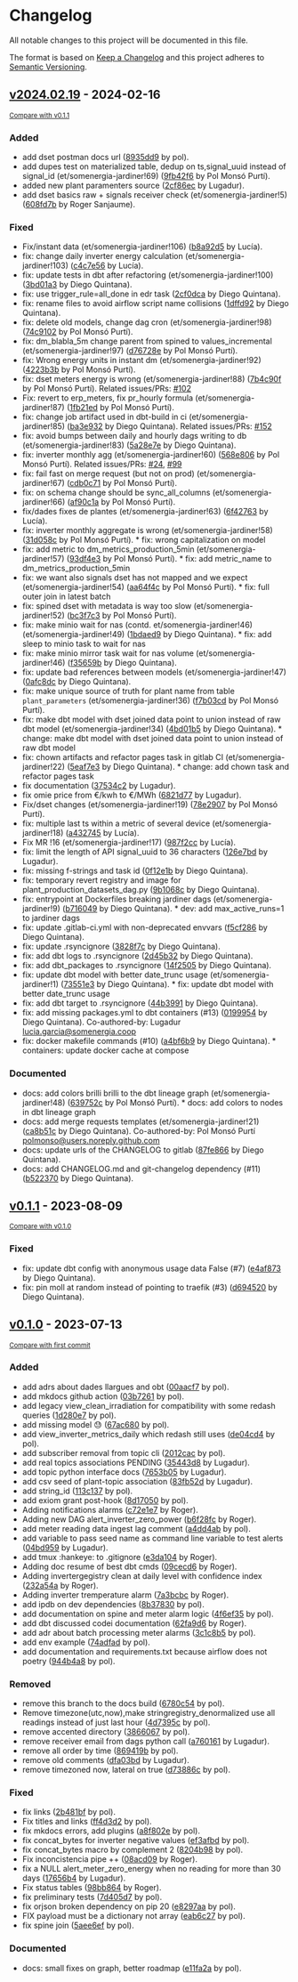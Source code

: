 # Changelog

All notable changes to this project will be documented in this file.

The format is based on [Keep a Changelog](http://keepachangelog.com/en/1.0.0/)
and this project adheres to [Semantic Versioning](http://semver.org/spec/v2.0.0.html).

<!-- insertion marker -->
## [v2024.02.19](https://gitlab.somenergia.coop/et/somenergia-jardiner/tags/v2024.02.19) - 2024-02-16

<small>[Compare with v0.1.1](https://gitlab.somenergia.coop/et/somenergia-jardiner/compare/v0.1.1...v2024.02.19)</small>

### Added

- add dset postman docs url ([8935dd9](https://gitlab.somenergia.coop/et/somenergia-jardiner/commit/8935dd9272fa5493b56dd0c7291c0e289e90ae61) by pol).
- add dupes test on materialized table, dedup on ts,signal_uuid instead of signal_id (et/somenergia-jardiner!69) ([9fb42f6](https://gitlab.somenergia.coop/et/somenergia-jardiner/commit/9fb42f69decd0d7e3f5718ed84d4212be851a177) by Pol Monsó Purtí).
- added new plant paramenters source ([2cf86ec](https://gitlab.somenergia.coop/et/somenergia-jardiner/commit/2cf86ec9e55f4afd481fcc397d998278fa53fc7a) by Lugadur).
- add dset basics raw + signals receiver check (et/somenergia-jardiner!5) ([608fd7b](https://gitlab.somenergia.coop/et/somenergia-jardiner/commit/608fd7be18581010a3feaf6fb8ab9a20e0f8cb4a) by Roger Sanjaume).

### Fixed

- Fix/instant data (et/somenergia-jardiner!106) ([b8a92d5](https://gitlab.somenergia.coop/et/somenergia-jardiner/commit/b8a92d569a3511e53716cab3ea23822340ae36f1) by Lucía).
- fix: change daily inverter energy calculation (et/somenergia-jardiner!103) ([c4c7e56](https://gitlab.somenergia.coop/et/somenergia-jardiner/commit/c4c7e56f58d2f9843d5712ec5caed32e31590ef1) by Lucía).
- fix: update tests in dbt after refactoring (et/somenergia-jardiner!100) ([3bd01a3](https://gitlab.somenergia.coop/et/somenergia-jardiner/commit/3bd01a33d36f32c70fea49fe4b2da8bdb155ccb0) by Diego Quintana).
- fix: use trigger_rule=all_done in edr task ([2cf0dca](https://gitlab.somenergia.coop/et/somenergia-jardiner/commit/2cf0dca0565cd2799c76ea047c924aff6395f022) by Diego Quintana).
- fix: rename files to avoid airflow script name collisions ([1dffd92](https://gitlab.somenergia.coop/et/somenergia-jardiner/commit/1dffd927cf2050abeffcae11283e33f73f9950d4) by Diego Quintana).
- fix: delete old models, change dag cron (et/somenergia-jardiner!98) ([74c9102](https://gitlab.somenergia.coop/et/somenergia-jardiner/commit/74c9102fb2d422b3cb88d0814785f9369ce3ea55) by Pol Monsó Purtí).
- fix: dm_blabla_5m change parent from spined to values_incremental (et/somenergia-jardiner!97) ([d76728e](https://gitlab.somenergia.coop/et/somenergia-jardiner/commit/d76728ededc774656a35b7f6499d87e00d950192) by Pol Monsó Purtí).
- fix: Wrong energy units in instant dm (et/somenergia-jardiner!92) ([4223b3b](https://gitlab.somenergia.coop/et/somenergia-jardiner/commit/4223b3bd6e679a5e6be3c600cc2f7c0ffec4368d) by Pol Monsó Purtí).
- fix: dset meters energy is wrong (et/somenergia-jardiner!88) ([7b4c90f](https://gitlab.somenergia.coop/et/somenergia-jardiner/commit/7b4c90f83b8afc2c5ce6a2bf6d6bf0e3dff7d033) by Pol Monsó Purtí). Related issues/PRs: [#102](https://gitlab.somenergia.coop/et/somenergia-jardiner/issues/102)
- Fix: revert to erp_meters, fix pr_hourly formula (et/somenergia-jardiner!87) ([1fb21ed](https://gitlab.somenergia.coop/et/somenergia-jardiner/commit/1fb21edc8a800b9bb27c035c95ec7dd3b875e3b7) by Pol Monsó Purtí).
- fix: change job artifact used in dbt-build in ci (et/somenergia-jardiner!85) ([ba3e932](https://gitlab.somenergia.coop/et/somenergia-jardiner/commit/ba3e932b5778b84dfd793217ebb2a391ee54cd35) by Diego Quintana). Related issues/PRs: [#152](https://gitlab.somenergia.coop/et/somenergia-jardiner/issues/152)
- fix: avoid bumps between daily and hourly dags writing to db (et/somenergia-jardiner!83) ([5a28e7e](https://gitlab.somenergia.coop/et/somenergia-jardiner/commit/5a28e7efde4d24efa82460ebeff40091ac8250ea) by Diego Quintana).
- fix: inverter monthly agg (et/somenergia-jardiner!60) ([568e806](https://gitlab.somenergia.coop/et/somenergia-jardiner/commit/568e80649801ad682bb3521eb9d3b646892c8d79) by Pol Monsó Purtí). Related issues/PRs: [#24](https://gitlab.somenergia.coop/et/somenergia-jardiner/issues/24), [#99](https://gitlab.somenergia.coop/et/somenergia-jardiner/issues/99)
- fix: fail fast on merge request (but not on prod) (et/somenergia-jardiner!67) ([cdb0c71](https://gitlab.somenergia.coop/et/somenergia-jardiner/commit/cdb0c71c77e30bbfedf9e1fb12d6410d7acee7fe) by Pol Monsó Purtí).
- fix: on schema change should be sync_all_columns (et/somenergia-jardiner!66) ([af90c1a](https://gitlab.somenergia.coop/et/somenergia-jardiner/commit/af90c1ae9c029ac9a94f796eabcbf9defcccbe7e) by Pol Monsó Purtí).
- fix/dades fixes de plantes (et/somenergia-jardiner!63) ([6f42763](https://gitlab.somenergia.coop/et/somenergia-jardiner/commit/6f42763ab415fed7bebaea49f162b44c9798b7e4) by Lucía).
- fix: inverter monthly aggregate is wrong (et/somenergia-jardiner!58) ([31d058c](https://gitlab.somenergia.coop/et/somenergia-jardiner/commit/31d058c63975262edac786423f249271229c7b93) by Pol Monsó Purtí). * fix: wrong capitalization on model
- fix: add metric to dm_metrics_production_5min (et/somenergia-jardiner!57) ([93df4e3](https://gitlab.somenergia.coop/et/somenergia-jardiner/commit/93df4e36a1bc81d78f9e27772aae0882e92c7dd0) by Pol Monsó Purtí). * fix: add metric_name to dm_metrics_production_5min
- fix: we want also signals dset has not mapped and we expect (et/somenergia-jardiner!54) ([aa64f4c](https://gitlab.somenergia.coop/et/somenergia-jardiner/commit/aa64f4c2f3dc7ba491d55dc98a2b0c9ee0a8e67a) by Pol Monsó Purtí). * fix: full outer join in latest batch
- fix: spined dset with metadata is way too slow (et/somenergia-jardiner!52) ([bc3f7c3](https://gitlab.somenergia.coop/et/somenergia-jardiner/commit/bc3f7c32e336e2c1ab3708e754be1a8d3d4a3c01) by Pol Monsó Purtí).
- fix: make minio wait for nas (contd. et/somenergia-jardiner!46)(et/somenergia-jardiner!49) ([1bdaed9](https://gitlab.somenergia.coop/et/somenergia-jardiner/commit/1bdaed9204f139fb44059ced1dc584a4e537f356) by Diego Quintana). * fix: add sleep to minio task to wait for nas
- fix: make minio mirror task wait for nas volume (et/somenergia-jardiner!46) ([f35659b](https://gitlab.somenergia.coop/et/somenergia-jardiner/commit/f35659ba8e3e8908707fee7de467ce6e255bb52d) by Diego Quintana).
- fix: update bad references between models (et/somenergia-jardiner!47) ([0afc8dc](https://gitlab.somenergia.coop/et/somenergia-jardiner/commit/0afc8dc950a4235345d6c291240fb85ce5cfc1ad) by Diego Quintana).
- fix: make unique source of truth for plant name from table `plant_parameters` (et/somenergia-jardiner!36) ([f7b03cd](https://gitlab.somenergia.coop/et/somenergia-jardiner/commit/f7b03cda479ee640b09d9a2ee98be07d864bbc11) by Pol Monsó Purtí).
- fix: make dbt model with dset joined data point to union instead of raw dbt model (et/somenergia-jardiner!34) ([4bd01b5](https://gitlab.somenergia.coop/et/somenergia-jardiner/commit/4bd01b5f2a6447ee91f3eb706954b0e36da3f776) by Diego Quintana). * change: make dbt model with dset joined data point to union instead of raw dbt model
- fix: chown artifacts and refactor pages task in gitlab CI (et/somenergia-jardiner!22) ([5eaf7e3](https://gitlab.somenergia.coop/et/somenergia-jardiner/commit/5eaf7e3bfa774507f37d1e1ac2a850fc6d746e17) by Diego Quintana). * change: add chown task and refactor pages task
- fix documentation ([37534c2](https://gitlab.somenergia.coop/et/somenergia-jardiner/commit/37534c2a664f1d5fc8a9e164a811be00136a60d7) by Lugadur).
- fix omie price from €/kwh to €/MWh ([6821d77](https://gitlab.somenergia.coop/et/somenergia-jardiner/commit/6821d777c27a440a115ef8c98a76c68aa485e20e) by Lugadur).
- Fix/dset changes (et/somenergia-jardiner!19) ([78e2907](https://gitlab.somenergia.coop/et/somenergia-jardiner/commit/78e2907b046f94c54a4051520169fcf3c7301d13) by Pol Monsó Purtí).
- fix: multiple last ts within a metric of several device (et/somenergia-jardiner!18) ([a432745](https://gitlab.somenergia.coop/et/somenergia-jardiner/commit/a432745c3a68c2dba860ed27a7eba44e17819c23) by Lucía).
- Fix MR !16 (et/somenergia-jardiner!17) ([987f2cc](https://gitlab.somenergia.coop/et/somenergia-jardiner/commit/987f2cc35346f83cd4f552a79e50eca615073db9) by Lucía).
- fix: limit the length of API signal_uuid to 36 characters ([126e7bd](https://gitlab.somenergia.coop/et/somenergia-jardiner/commit/126e7bd1574ef0453c6164855a33405b00c82170) by Lugadur).
- fix: missing f-strings and task id ([0f12e1b](https://gitlab.somenergia.coop/et/somenergia-jardiner/commit/0f12e1b41d19cbff1eea8abc8d3272998d78497c) by Diego Quintana).
- fix: temporary revert registry and image for plant_production_datasets_dag.py ([9b1068c](https://gitlab.somenergia.coop/et/somenergia-jardiner/commit/9b1068c93f9efb52abde52dc0828e0d60cb9d5a1) by Diego Quintana).
- fix: entrypoint at Dockerfiles breaking jardiner dags (et/somenergia-jardiner!9) ([b716049](https://gitlab.somenergia.coop/et/somenergia-jardiner/commit/b716049a079e108222bf4e1f3b978b6646a9d535) by Diego Quintana). * dev: add max_active_runs=1 to jardiner dags
- fix: update .gitlab-ci.yml with non-deprecated envvars ([f5cf286](https://gitlab.somenergia.coop/et/somenergia-jardiner/commit/f5cf2869ca86d034b7a9c4ac6166e0424e707aac) by Diego Quintana).
- fix: update .rsyncignore ([3828f7c](https://gitlab.somenergia.coop/et/somenergia-jardiner/commit/3828f7caa373e0ddac3a6a7b8e8338739aff7f33) by Diego Quintana).
- fix: add dbt logs to .rsyncignore ([2d45b32](https://gitlab.somenergia.coop/et/somenergia-jardiner/commit/2d45b321ce58778d642ccdc2cae982cf03856c03) by Diego Quintana).
- fix: add dbt_packages to .rsyncignore ([14f2505](https://gitlab.somenergia.coop/et/somenergia-jardiner/commit/14f25055f830301e61604ba8bce13e5488da8dba) by Diego Quintana).
- fix: update dbt model with better date_trunc usage (et/somenergia-jardiner!1) ([73551e3](https://gitlab.somenergia.coop/et/somenergia-jardiner/commit/73551e34865b99ae75108f6bbffeafd27e60a8ab) by Diego Quintana). * fix: update dbt model with better date_trunc usage
- fix: add dbt target to .rsyncignore ([44b3991](https://gitlab.somenergia.coop/et/somenergia-jardiner/commit/44b3991ebd797796a44f238cb62929bbcddca095) by Diego Quintana).
- fix: add missing packages.yml to dbt containers (#13) ([0199954](https://gitlab.somenergia.coop/et/somenergia-jardiner/commit/01999541bbc1e2f3762887eb7bf6e3560ed1c221) by Diego Quintana). Co-authored-by: Lugadur <lucia.garcia@somenergia.coop>
- fix: docker makefile commands (#10) ([a4bf6b9](https://gitlab.somenergia.coop/et/somenergia-jardiner/commit/a4bf6b9fb188332efe114fddf39c0985ba968e1a) by Diego Quintana). * containers: update docker cache at compose

### Documented

- docs: add colors brilli brilli to the dbt lineage graph (et/somenergia-jardiner!48) ([639752c](https://gitlab.somenergia.coop/et/somenergia-jardiner/commit/639752c21e15bcf2763f77599aa179b8b78df544) by Pol Monsó Purtí). * docs: add colors to nodes in dbt lineage graph
- docs: add merge requests templates (et/somenergia-jardiner!21) ([ca8b51c](https://gitlab.somenergia.coop/et/somenergia-jardiner/commit/ca8b51c06c91ba1760a58d406750e5fa1a41e75f) by Diego Quintana). Co-authored-by: Pol Monsó Purtí <polmonso@users.noreply.github.com>
- docs: update urls of the CHANGELOG to gitlab ([87fe866](https://gitlab.somenergia.coop/et/somenergia-jardiner/commit/87fe866ef85a6154158acde4fc58f106ee050b67) by Diego Quintana).
- docs: add CHANGELOG.md and git-changelog dependency (#11) ([b522370](https://gitlab.somenergia.coop/et/somenergia-jardiner/commit/b52237031e7124e72dd37ef6cb833e4f8431d41f) by Diego Quintana).

## [v0.1.1](https://gitlab.somenergia.coop/et/somenergia-jardiner/tags/v0.1.1) - 2023-08-09

<small>[Compare with v0.1.0](https://gitlab.somenergia.coop/et/somenergia-jardiner/compare/v0.1.0...v0.1.1)</small>

### Fixed

- fix: update dbt config with anonymous usage data False (#7) ([e4af873](https://gitlab.somenergia.coop/et/somenergia-jardiner/commit/e4af8735539648d15b8a21761a571e90371a557e) by Diego Quintana).
- fix: pin moll at random instead of pointing to traefik (#3) ([d694520](https://gitlab.somenergia.coop/et/somenergia-jardiner/commit/d69452021b5fb5d56f8c5345e88e9503c2640e65) by Diego Quintana).

## [v0.1.0](https://gitlab.somenergia.coop/et/somenergia-jardiner/tags/v0.1.0) - 2023-07-13

<small>[Compare with first commit](https://gitlab.somenergia.coop/et/somenergia-jardiner/compare/6fbcd051937eafabad087bfbbd66587b059e9e49...v0.1.0)</small>

### Added

- add adrs about dades llargues and obt ([00aacf7](https://gitlab.somenergia.coop/et/somenergia-jardiner/commit/00aacf7c1db7aff121602d3fc1f6bb9058b0e829) by pol).
- add mkdocs github action ([03b7261](https://gitlab.somenergia.coop/et/somenergia-jardiner/commit/03b72614d1cf249bbcf548caffc2d7e1a0e058d1) by pol).
- add legacy view_clean_irradiation for compatibility with some redash queries ([1d280e7](https://gitlab.somenergia.coop/et/somenergia-jardiner/commit/1d280e7aa603f1c5a6ec9857a803ff84ca01175a) by pol).
- add missing model :sweat: ([67ac680](https://gitlab.somenergia.coop/et/somenergia-jardiner/commit/67ac6800d22c77939835213286858a50d9361e99) by pol).
- add view_inverter_metrics_daily which redash still uses ([de04cd4](https://gitlab.somenergia.coop/et/somenergia-jardiner/commit/de04cd48020b7a74507be3caa8273dcbdcd4f8c1) by pol).
- add subscriber removal from topic cli ([2012cac](https://gitlab.somenergia.coop/et/somenergia-jardiner/commit/2012cac4c1cfe87994c7c14054a2174cd08ce703) by pol).
- add real topics associations PENDING ([35443d8](https://gitlab.somenergia.coop/et/somenergia-jardiner/commit/35443d881b6d039d3ac6d808b70e2c7addc43aa0) by Lugadur).
- add topic python interface docs ([7653b05](https://gitlab.somenergia.coop/et/somenergia-jardiner/commit/7653b05dab7fc7458b4ebb24511307eaa4e663bc) by Lugadur).
- add csv seed of plant-topic association ([83fb52d](https://gitlab.somenergia.coop/et/somenergia-jardiner/commit/83fb52d75f39befc037458b78b49c486317f65a4) by Lugadur).
- add string_id ([113c137](https://gitlab.somenergia.coop/et/somenergia-jardiner/commit/113c1372463b19310ea3b4e168fa8ee72ab806ff) by pol).
- add exiom grant post-hook ([8d17050](https://gitlab.somenergia.coop/et/somenergia-jardiner/commit/8d17050df9d282fe8d0434cfdd249d42e04efdd7) by pol).
- Adding notifications alarms ([c72e1e7](https://gitlab.somenergia.coop/et/somenergia-jardiner/commit/c72e1e7d0ba81a9bf7fb519799c82b45302acc43) by Roger).
- Adding new DAG alert_inverter_zero_power ([b6f28fc](https://gitlab.somenergia.coop/et/somenergia-jardiner/commit/b6f28fc00c75164d5fb7d13e1efac2b2d7c37ac2) by Roger).
- add meter reading data ingest lag comment ([a4dd4ab](https://gitlab.somenergia.coop/et/somenergia-jardiner/commit/a4dd4ab562602c903fa9b5fbcfce31d08e6bb05c) by pol).
- add variable to pass seed name as command line variable to test alerts ([04bd959](https://gitlab.somenergia.coop/et/somenergia-jardiner/commit/04bd959a1af58bcd17457a5360654fceac5b4104) by Lugadur).
- add tmux :hankeye: to .gitignore ([e3da104](https://gitlab.somenergia.coop/et/somenergia-jardiner/commit/e3da1048c54164828349b986461166f6cc87db8b) by Roger).
- Adding doc resume of best dbt cmds ([09cecd6](https://gitlab.somenergia.coop/et/somenergia-jardiner/commit/09cecd665cb6ab144a50bc0a46602e37443d93f9) by Roger).
- Adding invertergegistry clean at daily level with confidence index ([232a54a](https://gitlab.somenergia.coop/et/somenergia-jardiner/commit/232a54ad9740fed917ae756983c1432cc107189c) by Roger).
- Adding inverter tremperature alarm ([7a3bcbc](https://gitlab.somenergia.coop/et/somenergia-jardiner/commit/7a3bcbc9bd5c4aa6ea960ae72078eb4309863766) by Roger).
- add ipdb on dev dependencies ([8b37830](https://gitlab.somenergia.coop/et/somenergia-jardiner/commit/8b378308f52779175d85e5514ef81a8a4bc18935) by pol).
- add documentation on spine and meter alarm logic ([4f6ef35](https://gitlab.somenergia.coop/et/somenergia-jardiner/commit/4f6ef35fd7e743c4c75ea9d564210c2328ce6717) by pol).
- add dbt discussed codei documentation ([62fa9d6](https://gitlab.somenergia.coop/et/somenergia-jardiner/commit/62fa9d60c955f702657d21127bef6e1a2390848e) by Roger).
- add adr about batch processing meter alarms ([3c1c8b5](https://gitlab.somenergia.coop/et/somenergia-jardiner/commit/3c1c8b51220fc1e711960ed04bbf9c4e7236700b) by pol).
- add env example ([74adfad](https://gitlab.somenergia.coop/et/somenergia-jardiner/commit/74adfade1de387f9f8700b67156c663447404915) by pol).
- add documentation and requirements.txt because airflow does not poetry ([944b4a8](https://gitlab.somenergia.coop/et/somenergia-jardiner/commit/944b4a831c2ce80e59ffe3c89b7ce3f188198474) by pol).

### Removed

- remove this branch to the docs build ([6780c54](https://gitlab.somenergia.coop/et/somenergia-jardiner/commit/6780c54f63db272541c239f633580a73d58a07f2) by pol).
- Remove timezone(utc,now),make stringregistry_denormalized use all readings instead of just last hour ([4d7395c](https://gitlab.somenergia.coop/et/somenergia-jardiner/commit/4d7395c02b2131e452a4d8ed48e497d98bf0810b) by pol).
- remove accented directory ([3866067](https://gitlab.somenergia.coop/et/somenergia-jardiner/commit/38660674bbd7498e7306e7497d509d7a4539c21e) by pol).
- remove receiver email from dags python call ([a760161](https://gitlab.somenergia.coop/et/somenergia-jardiner/commit/a760161efd64f9fc9418c8e8601f0fb7626d7680) by Lugadur).
- remove all order by time ([869419b](https://gitlab.somenergia.coop/et/somenergia-jardiner/commit/869419bb3a9a4c9c8891b0b5869c48f6d17b60f4) by pol).
- remove old comments ([dfa03bd](https://gitlab.somenergia.coop/et/somenergia-jardiner/commit/dfa03bdfcc087f01256311916554d216f0e5fcc2) by Lugadur).
- remove timezoned now, lateral on true ([d73886c](https://gitlab.somenergia.coop/et/somenergia-jardiner/commit/d73886cdc972247940b9acd64f771f548ae324f7) by pol).

### Fixed

- fix links ([2b481bf](https://gitlab.somenergia.coop/et/somenergia-jardiner/commit/2b481bfde09974a7ace131b2c9229925c1b8ad95) by pol).
- Fix titles and links ([ff4d3d2](https://gitlab.somenergia.coop/et/somenergia-jardiner/commit/ff4d3d2f29f175489cd96bc4f995aa1159d6506e) by pol).
- fix mkdocs errors, add plugins ([a8f802e](https://gitlab.somenergia.coop/et/somenergia-jardiner/commit/a8f802e1a2fdebab4db676ef8f2961647063b2de) by pol).
- fix concat_bytes for inverter negative values ([ef3afbd](https://gitlab.somenergia.coop/et/somenergia-jardiner/commit/ef3afbdacbdf2110a0a4d879408eb11c37185bba) by pol).
- fix concat_bytes macro by complement 2 ([8204b98](https://gitlab.somenergia.coop/et/somenergia-jardiner/commit/8204b98d5384f57a50df3e7239e1fdb54af0108a) by pol).
- Fix inconcistencia pipe ++ ([08acd09](https://gitlab.somenergia.coop/et/somenergia-jardiner/commit/08acd09e28bfbf9429decef7f17e9f27d107c0f8) by Roger).
- fix a NULL  alert_meter_zero_energy when no reading for more than 30 days ([17656b4](https://gitlab.somenergia.coop/et/somenergia-jardiner/commit/17656b42b75b4ec8f88bd07261edbf51ff40b8ea) by Lugadur).
- Fix status tables ([98bb864](https://gitlab.somenergia.coop/et/somenergia-jardiner/commit/98bb864ab9823ac767d4a2d90f8947eb62dd0a96) by Roger).
- fix preliminary tests ([7d405d7](https://gitlab.somenergia.coop/et/somenergia-jardiner/commit/7d405d798a2ef1f18c6262688ad31ec44dfe31e4) by pol).
- fix orjson broken dependency on pip 20 ([e8297aa](https://gitlab.somenergia.coop/et/somenergia-jardiner/commit/e8297aaaccc80c8054bba228263346bfbbf2485f) by pol).
- FIX payload must be a dictionary not array ([eab6c27](https://gitlab.somenergia.coop/et/somenergia-jardiner/commit/eab6c27154aac721101012036ea5c557be1496c9) by pol).
- fix spine join ([5aee6ef](https://gitlab.somenergia.coop/et/somenergia-jardiner/commit/5aee6efc21d5606188cd1ae926de9b2118427701) by pol).

### Documented

- docs: small fixes on graph, better roadmap ([e11fa2a](https://gitlab.somenergia.coop/et/somenergia-jardiner/commit/e11fa2a09fa76ea27f71a9a1880583f239190e06) by pol).

